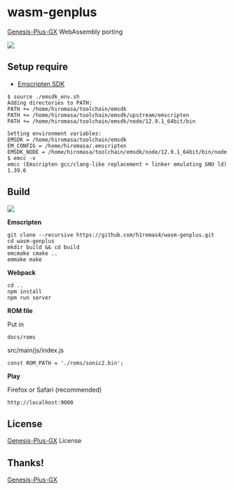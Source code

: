 # wasm-genplus

[Genesis-Plus-GX](https://github.com/ekeeke/Genesis-Plus-GX) WebAssembly porting

![](https://github.com/h1romas4/wasm-genplus/blob/master/assets/ipad-wasm.jpg)

## Setup require

* [Emscripten SDK](https://emscripten.org/docs/getting_started/downloads.html)

```
$ source ./emsdk_env.sh
Adding directories to PATH:
PATH += /home/hiromasa/toolchain/emsdk
PATH += /home/hiromasa/toolchain/emsdk/upstream/emscripten
PATH += /home/hiromasa/toolchain/emsdk/node/12.9.1_64bit/bin

Setting environment variables:
EMSDK = /home/hiromasa/toolchain/emsdk
EM_CONFIG = /home/hiromasa/.emscripten
EMSDK_NODE = /home/hiromasa/toolchain/emsdk/node/12.9.1_64bit/bin/node
$ emcc -v
emcc (Emscripten gcc/clang-like replacement + linker emulating GNU ld) 1.39.6
```

## Build

![](https://github.com/h1romas4/wasm-genplus/workflows/Emscripten%20CI/badge.svg)

**Emscripten**

```
git clone --recursive https://github.com/h1romas4/wasm-genplus.git
cd wasm-genplus
mkdir build && cd build
emcmake cmake ..
emmake make
```

**Webpack**

```
cd ..
npm install
npm run server
```

**ROM file**

Put in
```
docs/roms
```

src/main/js/index.js
```
const ROM_PATH = './roms/sonic2.bin';
```

**Play**

Firefox or Safari (recommended)

```
http://localhost:9000
```

## License

[Genesis-Plus-GX](https://github.com/ekeeke/Genesis-Plus-GX/blob/master/LICENSE.txt) License

## Thanks!

[Genesis-Plus-GX](https://github.com/ekeeke/Genesis-Plus-GX)
